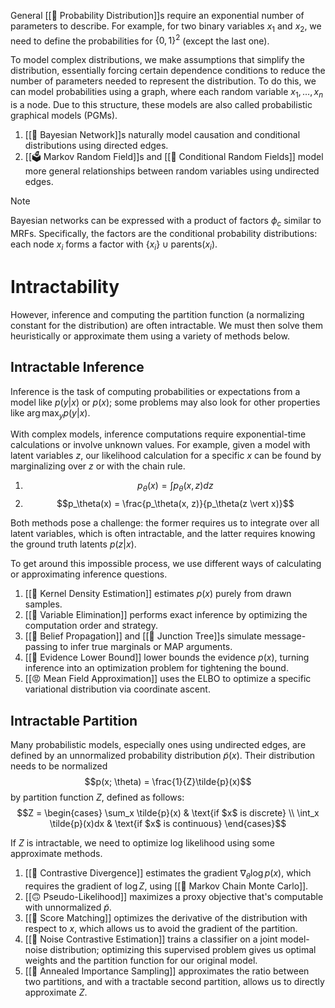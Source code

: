 General [[🎲 Probability Distribution]]s require an exponential number of parameters to describe. For example, for two binary variables $x_1$ and $x_2$, we need to define the probabilities for $\{ 0, 1 \}^2$ (except the last one).

To model complex distributions, we make assumptions that simplify the distribution, essentially forcing certain dependence conditions to reduce the number of parameters needed to represent the distribution. To do this, we can model probabilities using a graph, where each random variable $x_1, \ldots, x_n$ is a node. Due to this structure, these models are also called probabilistic graphical models (PGMs).
1. [[🚨 Bayesian Network]]s naturally model causation and conditional distributions using directed edges.
2. [[🗳️ Markov Random Field]]s and [[🌾 Conditional Random Fields]] model more general relationships between random variables using undirected edges.

> [!note]
> Bayesian networks can be expressed with a product of factors $\phi_c$ similar to MRFs. Specifically, the factors are the conditional probability distributions: each node $x_i$ forms a factor with $\{ x_i \} \cup \text{parents}(x_i)$.

# Intractability
However, inference and computing the partition function (a normalizing constant for the distribution) are often intractable. We must then solve them heuristically or approximate them using a variety of methods below.

## Intractable Inference
Inference is the task of computing probabilities or expectations from a model like $p(y \vert x)$ or $p(x)$; some problems may also look for other properties like $\arg\max_y p(y \vert x)$.

With complex models, inference computations require exponential-time calculations or involve unknown values. For example, given a model with latent variables $z$, our likelihood calculation for a specific $x$ can be found by marginalizing over $z$ or with the chain rule.
1. $$p_\theta(x) = \int p_\theta(x, z) dz$$
2. $$p_\theta(x) = \frac{p_\theta(x, z)}{p_\theta(z \vert x)}$$

Both methods pose a challenge: the former requires us to integrate over all latent variables, which is often intractable, and the latter requires knowing the ground truth latents $p(z \vert x)$.

To get around this impossible process, we use different ways of calculating or approximating inference questions.
1. [[🍿 Kernel Density Estimation]] estimates $p(x)$ purely from drawn samples.
2. [[🔫 Variable Elimination]] performs exact inference by optimizing the computation order and strategy.
3. [[🕍 Belief Propagation]] and [[🌲 Junction Tree]]s simulate message-passing to infer true marginals or MAP arguments.
4. [[🧬 Evidence Lower Bound]] lower bounds the evidence $p(x)$, turning inference into an optimization problem for tightening the bound.
5. [[😡 Mean Field Approximation]] uses the ELBO to optimize a specific variational distribution via coordinate ascent.

## Intractable Partition
Many probabilistic models, especially ones using undirected edges, are defined by an unnormalized probability distribution $\tilde{p}(x)$. Their distribution needs to be normalized $$p(x; \theta) = \frac{1}{Z}\tilde{p}(x)$$ by partition function $Z$, defined as follows: $$Z = \begin{cases} \sum_x \tilde{p}(x) & \text{if $x$ is discrete} \\ \int_x \tilde{p}(x)dx & \text{if $x$ is continuous} \end{cases}$$

If $Z$ is intractable, we need to optimize log likelihood using some approximate methods.
1. [[🖖 Contrastive Divergence]] estimates the gradient $\nabla_\theta \log p(x)$, which requires the gradient of $\log Z$, using [[🎯 Markov Chain Monte Carlo]].
2. [[🙃 Pseudo-Likelihood]] maximizes a proxy objective that's computable with unnormalized $\tilde{p}$.
3. [[🎼 Score Matching]] optimizes the derivative of the distribution with respect to $x$, which allows us to avoid the gradient of the partition.
4. [[📣 Noise Contrastive Estimation]] trains a classifier on a joint model-noise distribution; optimizing this supervised problem gives us optimal weights and the partition function for our original model.
5. [[🥃 Annealed Importance Sampling]] approximates the ratio between two partitions, and with a tractable second partition, allows us to directly approximate $Z$.